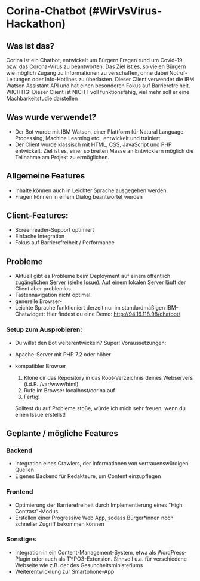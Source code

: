 # Corina-Chatbot (#WirVsVirus-Hackathon)

## Was ist das? 
Corina ist ein Chatbot, entwickelt um Bürgern Fragen rund um Covid-19 bzw. das Corona-Virus zu beantworten. Das Ziel ist es, 
so vielen Bürgern wie möglich Zugang zu Informationen zu verschaffen, ohne dabei Notruf-Leitungen oder Info-Hotlines zu
überlasten. Dieser Client verwendet die IBM Watson Assistant API und hat einen besonderen Fokus auf Barrierefreiheit.
WICHTIG: Dieser Client ist NICHT voll funktionsfähig, viel mehr soll er eine Machbarkeitstudie darstellen

## Was wurde verwendet? 

* Der Bot wurde mit IBM Watson, einer Plattform für Natural Language Processing, Machine Learning etc., entwickelt und         trainiert
* Der Client wurde klassisch mit HTML, CSS, JavaScript und PHP entwickelt. Ziel ist es, einer so breiten Masse an Entwicklern
  möglich die Teilnahme am Projekt zu ermöglichen. 

## Allgemeine Features
* Inhalte können auch in Leichter Sprache ausgegeben werden. 
* Fragen können in einem Dialog beantwortet werden 

## Client-Features: 
* Screenreader-Support optimiert
* Einfache Integration
* Fokus auf Barrierefreiheit / Performance

## Probleme
* Aktuell gibt es Probleme beim Deployment auf einem öffentlich zugänglichen Server (siehe Issue). Auf einem lokalen Server     läuft der Client aber problemlos. 
* Tastennavigation nicht optimal.
* generelle Browser-
* Leichte Sprache funktioniert derzeit nur im standardmäßigen IBM-Chatwidget: Hier findest du eine Demo:        http://94.16.118.98/chatbot/

### Setup zum Ausprobieren: 
  * Du willst den Bot weiterentwickeln? Super!
  Voraussetzungen: 
  * Apache-Server mit PHP 7.2 oder höher
  * kompatibler Browser
    1. Klone dir das Repository in das Root-Verzeichnis deines Webservers (i.d.R. /var/www/html)
    2. Rufe im Browser localhost/corina auf
    3. Fertig!
    
    Solltest du auf Probleme stoße, würde ich mich sehr freuen, wenn du einen Issue erstellst!

## Geplante / mögliche Features
### Backend
  * Integration eines Crawlers, der Informationen von vertrauenswürdigen Quellen
  * Eigenes Backend für Redakteure, um Content einzupflegen

### Frontend
  * Optimierung der Barrierefreiheit durch Implementierung eines "High Contrast"-Modus
  * Erstellen einer Progressive Web App, sodass Bürger*innen noch schneller Zugriff bekommen können
  
### Sonstiges
  * Integration in ein Content-Management-System, etwa als WordPress-Plugin oder auch als TYPO3-Extension. Sinnvoll u.a. für
    verschiedene Webseite wie z.B. der des Gesundheitsministeriums
  * Weiterentwicklung zur Smartphone-App
 
